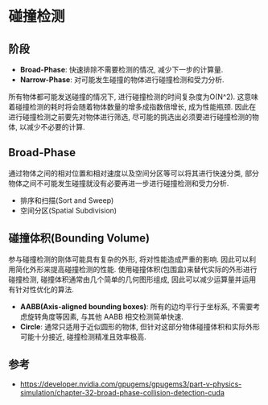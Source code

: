 # 碰撞检测

## 阶段
- **Broad-Phase**: 快速排除不需要检测的情况, 减少下一步的计算量.
- **Narrow-Phase**: 对可能发生碰撞的物体进行碰撞检测和受力分析.

所有物体都可能发送碰撞的情况下, 进行碰撞检测的时间复杂度为O(N^2). 这意味着碰撞检测的耗时将会随着物体数量的增多成指数倍增长, 成为性能瓶颈. 因此在进行碰撞检测之前要先对物体进行筛选, 尽可能的挑选出必须要进行碰撞检测的物体, 以减少不必要的计算.

## Broad-Phase
通过物体之间的相对位置和相对速度以及空间分区等可以将其进行快速分类, 部分物体之间不可能发生碰撞就没有必要再进一步进行碰撞检测和受力分析.
- 排序和扫描(Sort and Sweep)
- 空间分区(Spatial Subdivision)

## 碰撞体积(Bounding Volume)
参与碰撞检测的刚体可能具有复杂的外形, 将对性能造成严重的影响. 因此可以利用简化外形来提高碰撞检测的性能. 使用碰撞体积(包围盒)来替代实际的外形进行碰撞检测, 碰撞体积通常由几个简单的几何图形组成, 因此可以减少运算量并运用有针对性优化的算法.  
- **AABB(Axis-aligned bounding boxes)**: 所有的边均平行于坐标系, 不需要考虑旋转角度等因素, 与其他 AABB 相交检测简单快速.  
- **Circle**: 通常只适用于近似圆形的物体, 但针对这部分物体碰撞体积和实际外形可能十分接近, 碰撞检测精准且效率极高.  

## 参考
- https://developer.nvidia.com/gpugems/gpugems3/part-v-physics-simulation/chapter-32-broad-phase-collision-detection-cuda
